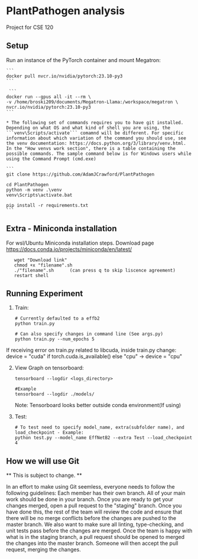 # PlantPathogen analysis 
Project for CSE 120

## Setup

Run an instance of the PyTorch container and mount Megatron:

    ```
    docker pull nvcr.io/nvidia/pytorch:23.10-py3
    ```
    
     ```
    docker run --gpus all -it --rm \
    -v /home/broski209/documents/Megatron-Llama:/workspace/megatron \
    nvcr.io/nvidia/pytorch:23.10-py3
    ```

    * The following set of commands requires you to have git installed. Depending on what OS and what kind of shell you are using, the ```venv\Scripts/activate``` comamnd will be different. For specific information about which variation of the command you should use, see the venv documentation: https://docs.python.org/3/library/venv.html. In the "How venvs work section", there is a table containing the possible commands. The sample command below is for Windows users while using the Command Prompt (cmd.exe)
    
    ```
    git clone https://github.com/AdamJCrawford/PlantPathogen
    
    cd PlantPathogen
    python -m venv .\venv
    venv\Scripts\activate.bat

    pip install -r requirements.txt
    ```
    
## Extra - Miniconda installation
For wsl/Ubuntu Miniconda installation steps. Download page https://docs.conda.io/projects/miniconda/en/latest/
 ```
    wget "Download link"
    chmod +x "filename".sh
    ./"filename".sh      (can press q to skip liscence agreement)
    restart shell
 ```

## Running Experiment


1. Train:
    ```
    # Currently defaulted to a effb2
    python train.py
    ```

    ```
    # Can also specify changes in command line (See args.py)
    python train.py --num_epochs 5
    ```
If receiving error on train.py related to libcuda, inside train.py change:
device = "cuda" if torch.cuda.is_available() else "cpu" -> device = "cpu"

2. View Graph on tensorboard:
    ```
    tensorboard --logdir <logs_directory>

    #Example
    tensorboard --logdir ./models/
    
    ```
    Note: Tensorboard looks better outside conda environment(If using)

3. Test:
    ```
    # To test need to specify model_name, extra(subfolder name), and load_checkpoint - Example:
    python test.py --model_name EffNetB2 --extra Test --load_checkpoint 4
    ```

## How we will use Git
** This is subject to change. **


In an effort to make using Git seemless, everyone needs to follow the following guidelines: Each member has their own branch. All of your main work should be done in your branch. Once you are ready to get your changes merged, open a pull request to the "staging" branch. Once you have done this, the rest of the team will review the code and ensure that there will be no merge conflicts before the changes are pushed to the master branch. We also want to make sure all linting, type-checking, and unit tests pass before the changes are merged. Once the team is happy with what is in the staging branch, a pull request should be opened to merged the changes into the master branch. Someone will then accept the pull request, merging the changes.
